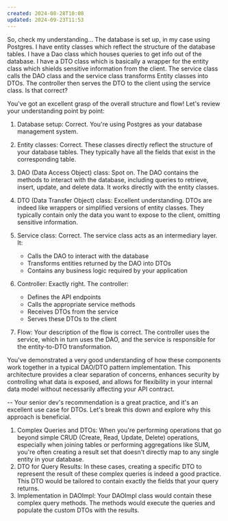 ```yaml
---
created: 2024-08-28T10:08
updated: 2024-09-23T11:53
---
```

  
So, check my understanding... The database is set up, in my case using Postgres. I have entity classes which reflect the structure of the database tables. I have a Dao class which houses queries to get info out of the database. I have a DTO class which is basically a wrapper for the entity class which shields sensitive information from the client. The service class calls the DAO class and the service class transforms Entity classes into DTOs. The controller then serves the DTO to the client using the service class. Is that correct?

You've got an excellent grasp of the overall structure and flow! Let's review your understanding point by point:

1. Database setup: Correct. You're using Postgres as your database management system.

2. Entity classes: Correct. These classes directly reflect the structure of your database tables. They typically have all the fields that exist in the corresponding table.

3. DAO (Data Access Object) class: Spot on. The DAO contains the methods to interact with the database, including queries to retrieve, insert, update, and delete data. It works directly with the entity classes.

4. DTO (Data Transfer Object) class: Excellent understanding. DTOs are indeed like wrappers or simplified versions of entity classes. They typically contain only the data you want to expose to the client, omitting sensitive information.

5. Service class: Correct. The service class acts as an intermediary layer. It:
   - Calls the DAO to interact with the database
   - Transforms entities returned by the DAO into DTOs
   - Contains any business logic required by your application

6. Controller: Exactly right. The controller:
   - Defines the API endpoints
   - Calls the appropriate service methods
   - Receives DTOs from the service
   - Serves these DTOs to the client

7. Flow: Your description of the flow is correct. The controller uses the service, which in turn uses the DAO, and the service is responsible for the entity-to-DTO transformation.

You've demonstrated a very good understanding of how these components work together in a typical DAO/DTO pattern implementation. This architecture provides a clear separation of concerns, enhances security by controlling what data is exposed, and allows for flexibility in your internal data model without necessarily affecting your API contract.


--
Your senior dev's recommendation is a great practice, and it's an excellent use case for DTOs. Let's break this down and explore why this approach is beneficial.

1. Complex Queries and DTOs: When you're performing operations that go beyond simple CRUD (Create, Read, Update, Delete) operations, especially when joining tables or performing aggregations like SUM, you're often creating a result set that doesn't directly map to any single entity in your database.
2. DTO for Query Results: In these cases, creating a specific DTO to represent the result of these complex queries is indeed a good practice. This DTO would be tailored to contain exactly the fields that your query returns.
3. Implementation in DAOImpl: Your DAOImpl class would contain these complex query methods. The methods would execute the queries and populate the custom DTOs with the results.